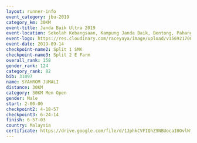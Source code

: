 ```yaml
---
layout: runner-info 
event_category: jbu-2019 
category_km: 30KM 
event-title: Janda Baik Ultra 2019 
event-location: Sekolah Kebangsaan, Kampung Janda Baik, Bentong, Pahang, Malaysia 
event-logo: https://res.cloudinary.com/raceyaya/image/upload/v1569217009/logo/janda-baik_vch1pc.jpg 
event-date: 2019-09-14 
checkpoint-name2: Split 1 SMK 
checkpoint-name3: Split 2 E Farm 
overall_rank: 158
gender_rank: 124
category_rank: 82
bib: 31097
name: SYAHROM JUMALI
distance: 30KM
category: 30KM Men Open
gender: Male
start: 2-00-00
checkpoint2: 4-18-57
checkpoint3: 6-24-14
finish: 6-57-03
country: Malaysia
certificate: https://drive.google.com/file/d/1JphkCVFIQhZ9NBUocaI0OvlNtShbjYaQ/view?usp=sharing
---
```

